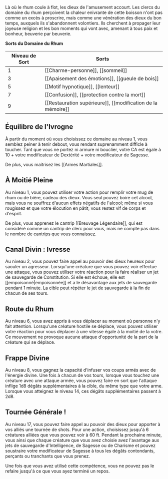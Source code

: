 Là où le rhum coule à flot, les dieux de l'amusement accourt. Les clercs du domaine du rhum perçoivent la chaleur enivrante de cette boisson n'ont pas comme un excès à proscrire, mais comme une vénération des dieux du bon temps, auxquels ils s'abandonnent volontiers. Ils cherchent à propager leur joyeuse religion et les bon moments qui vont avec, amenant à tous paix et bonheur, beuverie par beuverie.

**Sorts du Domaine du Rhum**

| Niveau de Sort | Sorts                                                       |
| -------------- | ----------------------------------------------------------- |
| 1              | [[Charme-personne]], [[sommeil]]                            |
| 3              | [[Apaisement des émotions]], [[gueule de bois]]             |
| 5              | [[Motif hypnotique]], [[lenteur]]                           |
| 7              | [[Confusion]], [[protection contre la mort]]                |
| 9              | [[Restauration supérieure]], [[modification de la mémoire]] |

## Équilibre de l'Ivrogne

À partir du moment où vous choisissez ce domaine au niveau 1, vous semblez peiner à tenir debout, vous rendant suprenamment difficle à toucher. Tant que vous ne portez ni armure ni bouclier, votre CA est égale à 10 + votre modificateur de Dextérité + votre modificateur de Sagesse.

De plus, vous maîtrisez les [[Armes Martiales]].

## À Moitié Pleine

Au niveau 1, vous pouvez utiliser votre action pour remplir votre mug de rhum ou de bière, cadeau des dieux. Vous seul pouvez boire cet alcool, mais vous ne souffrez d'aucun effets négatifs de l'alcool; même si vous rougissez et que votre élocution en pâtit, vous restez vif de corps et d'esprit.

De plus, vous apprenez le cantrip [[Breuvage Légendaire]], qui est considéré comme un cantrip de clerc pour vous, mais ne compte pas dans le nombre de cantrips que vous connaissez.

## Canal Divin : Ivresse

Au niveau 2, vous pouvez faire appel au pouvoir des dieux heureux pour saouler un agresseur. Lorsqu'une créature que vous pouvez voir effectue une attaque, vous pouvez utiliser votre réaction pour la faire réaliser un jet de sauvegarde de Constitution. Si elle est échoue, elle est [[empoisonné|empoisonnée]] et a le désavantage aux jets de sauvegarde pendant 1 minute. La cible peut répéter le jet de sauvegarde à la fin de chacun de ses tours.

## Route du Rhum
Au niveau 6, vous avez appris à vous déplacer au moment où personne n'y fait attention. Lorsqu'une créature hostile se déplace, vous pouvez utiliser votre réaction pour vous déplacer à une vitesse égale à la moitié de la votre. Ce mouvement ne provoque aucune attaque d'opportunité de la part de la créature qui se déplace.

## Frappe Divine
Au niveau 8, vous gagnez la capacité d'infuser vos coups armés avec de l'énergie divine. Une fois à chacun de vos tours, lorsque vous touchez une créature avec une attaque armée, vous pouvez faire en sort que l'attaque inflige 1d8 dégâts supplémentaires à la cible, du même type que votre arme. Lorsque vous atteignez le niveau 14, ces dégâts supplémentaires passent à 2d8.

## Tournée Générale !
Au niveau 17, vous pouvez faire appel au pouvoir des dieux pour apporter à vos alliés une tournée de shots. Pour une action, choisissez jusqu'à 6 créatures alliées que vous pouvez voir à 60 ft. Pendant la prochaine minute, vous ainsi que chaque créature que vous avez choisie avez l'avantage aux jets de sauvegarde d'Intelligence, de Sagesse ou de Charisme et pouvez soustraire votre modificateur de Sagesse à tous les dégâts contondants, perçants ou tranchants que vous prenez.

Une fois que vous avez utilisé cette compétence, vous ne pouvez pas le refaire jusqu'à ce que vous ayez terminé un repos.

